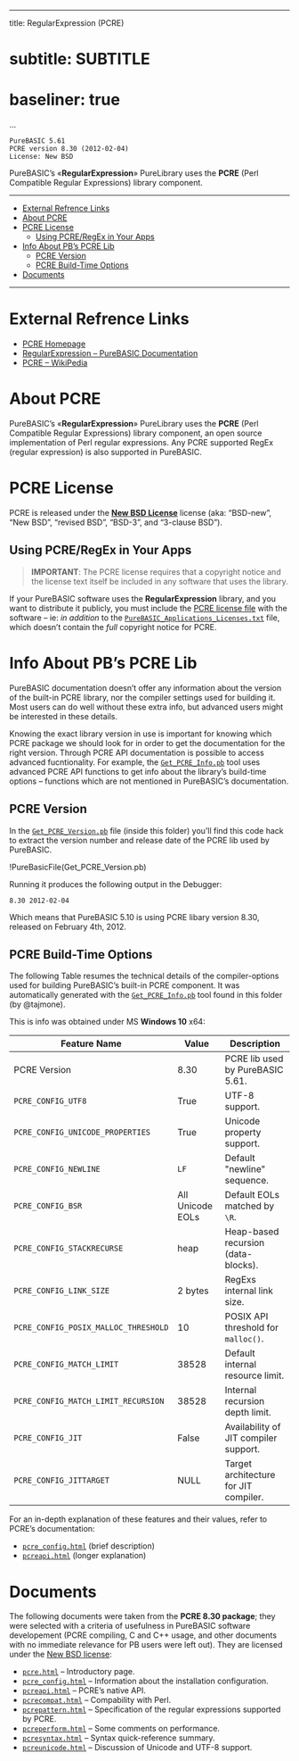 
---
title:    RegularExpression (PCRE)
# subtitle: SUBTITLE
# baseliner: true
...


    PureBASIC 5.61
    PCRE version 8.30 (2012-02-04)
    License: New BSD

PureBASIC’s «**RegularExpression**» PureLibrary uses the **PCRE** (Perl Compatible Regular Expressions) library component.

------------------------------------------------------------------------

<!-- #toc -->
-   [External Refrence Links](#external-refrence-links)
-   [About PCRE](#about-pcre)
-   [PCRE License](#pcre-license)
    -   [Using PCRE/RegEx in Your Apps](#using-pcreregex-in-your-apps)
-   [Info About PB’s PCRE Lib](#info-about-pbs-pcre-lib)
    -   [PCRE Version](#pcre-version)
    -   [PCRE Build-Time Options](#pcre-build-time-options)
-   [Documents](#documents)

<!-- /toc -->

------------------------------------------------------------------------

External Refrence Links
=======================

-   [PCRE Homepage](http://www.pcre.org/)
-   [RegularExpression – PureBASIC Documentation](http://www.purebasic.com/documentation/regularexpression/index.html)
-   [PCRE – WikiPedia](https://en.wikipedia.org/wiki/Perl_Compatible_Regular_Expressions)

About PCRE
==========

PureBASIC’s «**RegularExpression**» PureLibrary uses the **PCRE** (Perl Compatible Regular Expressions) library component, an open source implementation of Perl regular expressions. Any PCRE supported RegEx (regular expression) is also supported in PureBASIC.

PCRE License
============

PCRE is released under the [**New BSD License**](PCRE_License) license (aka: “BSD-new”, “New BSD”, “revised BSD”, “BSD-3”, and “3-clause BSD”).

Using PCRE/RegEx in Your Apps
-----------------------------

> **IMPORTANT**: The PCRE license requires that a copyright notice and the license text itself be included in any software that uses the library.

If your PureBASIC software uses the **RegularExpression** library, and you want to distribute it publicly, you must include the [PCRE license file](PCRE_License) with the software – ie: *in addition* to the [`PureBASIC_Applications_Licenses.txt`](../../licenses/PureBASIC_Applications_Licenses.txt) file, which doesn’t contain the *full* copyright notice for PCRE.

Info About PB’s PCRE Lib
========================

PureBASIC documentation doesn’t offer any information about the version of the built-in PCRE library, nor the compiler settings used for building it. Most users can do well without these extra info, but advanced users might be interested in these details.

Knowing the exact library version in use is important for knowing which PCRE package we should look for in order to get the documentation for the right version. Through PCRE API documentation is possible to access advanced fucntionality. For example, the [`Get_PCRE_Info.pb`](Get_PCRE_Info.pb) tool uses advanced PCRE API functions to get info about the library’s build-time options – functions which are not mentioned in PureBASIC’s documentation.

PCRE Version
------------

In the [`Get_PCRE_Version.pb`](Get_PCRE_Version.pb) file (inside this folder) you’ll find this code hack to extract the version number and release date of the PCRE lib used by PureBASIC.

!PureBasicFile(Get_PCRE_Version.pb)

Running it produces the following output in the Debugger:

    8.30 2012-02-04

Which means that PureBASIC 5.10 is using PCRE libary version 8.30, released on February 4th, 2012.

PCRE Build-Time Options
-----------------------

The following Table resumes the technical details of the compiler-options used for building PureBASIC’s built-in PCRE component. It was automatically generated with the [`Get_PCRE_Info.pb`](Get_PCRE_Info.pb) tool found in this folder (by @tajmone).

This is info was obtained under MS __Windows 10__ x64:

| Feature Name                         | Value            | Description                           |
|--------------------------------------|------------------|---------------------------------------|
| PCRE Version                         | 8.30             | PCRE lib used by PureBASIC 5.61.      |
| `PCRE_CONFIG_UTF8`                   | True             | UTF-8 support.                        |
| `PCRE_CONFIG_UNICODE_PROPERTIES`     | True             | Unicode property support.             |
| `PCRE_CONFIG_NEWLINE`                | `LF`             | Default "newline" sequence.           |
| `PCRE_CONFIG_BSR`                    | All Unicode EOLs | Default EOLs matched by `\R`.         |
| `PCRE_CONFIG_STACKRECURSE`           | heap             | Heap-based recursion (data-blocks).   |
| `PCRE_CONFIG_LINK_SIZE`              | 2 bytes          | RegExs internal link size.            |
| `PCRE_CONFIG_POSIX_MALLOC_THRESHOLD` | 10               | POSIX API threshold for `malloc()`.   |
| `PCRE_CONFIG_MATCH_LIMIT`            | 38528            | Default internal resource limit.      |
| `PCRE_CONFIG_MATCH_LIMIT_RECURSION`  | 38528            | Internal recursion depth limit.       |
| `PCRE_CONFIG_JIT`                    | False            | Availability of JIT compiler support. |
| `PCRE_CONFIG_JITTARGET`              | NULL             | Target architecture for JIT compiler. |

For an in-depth explanation of these features and their values, refer to PCRE’s documentation:

-   [`pcre_config.html`](pcre_config.html) (brief description)
-   [`pcreapi.html`](pcreapi.html#SEC10) (longer explanation)

Documents
=========

The following documents were taken from the **PCRE 8.30 package**; they were selected with a criteria of usefulness in PureBASIC software developement (PCRE compiling, C and C++ usage, and other documents with no immediate relevance for PB users were left out). They are licensed under the [New BSD license](PCRE_License):

-   [`pcre.html`](pcre.html) – Introductory page.
-   [`pcre_config.html`](pcre_config.html) – Information about the installation configuration.
-   [`pcreapi.html`](pcreapi.html) – PCRE’s native API.
-   [`pcrecompat.html`](pcrecompat.html) – Compability with Perl.
-   [`pcrepattern.html`](pcrepattern.html) – Specification of the regular expressions supported by PCRE.
-   [`pcreperform.html`](pcreperform.html) – Some comments on performance.
-   [`pcresyntax.html`](pcresyntax.html) – Syntax quick-reference summary.
-   [`pcreunicode.html`](pcreunicode.html) – Discussion of Unicode and UTF-8 support.

